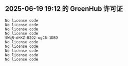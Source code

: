 ## 2025-06-19 19:12 的 GreenHub 许可证
```
No license code
No license code
No license code
No license code
SWqR-dKKZ-B2Q2-ogC8-1DBD
No license code
No license code
No license code
No license code
No license code
```
